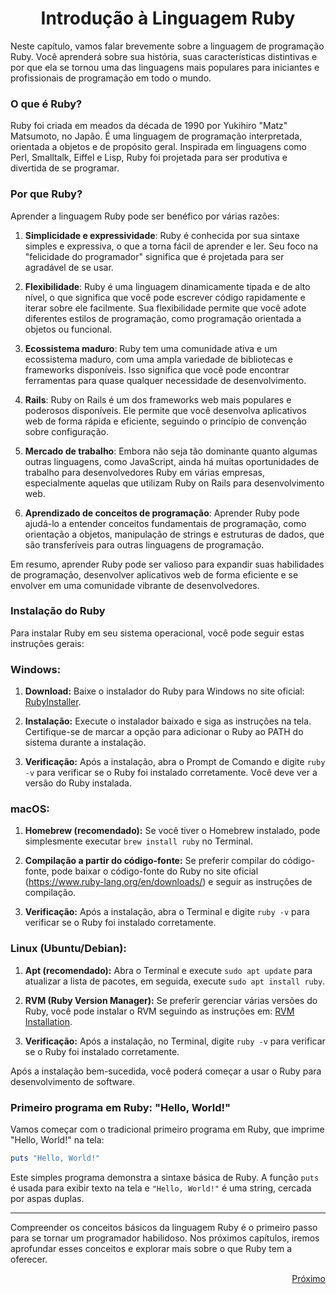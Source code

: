 # <h1 align = "Center">**Introdução à Linguagem Ruby**</h1>

Neste capítulo, vamos falar brevemente sobre a linguagem de programação Ruby. Você aprenderá sobre sua história, suas características distintivas e por que ela se tornou uma das linguagens mais populares para iniciantes e profissionais de programação em todo o mundo.

### **O que é Ruby?**

Ruby foi criada em meados da década de 1990 por Yukihiro "Matz" Matsumoto, no Japão. É uma linguagem de programação interpretada, orientada a objetos e de propósito geral. Inspirada em linguagens como Perl, Smalltalk, Eiffel e Lisp, Ruby foi projetada para ser produtiva e divertida de se programar.

### **Por que Ruby?**

Aprender a linguagem Ruby pode ser benéfico por várias razões:

1. **Simplicidade e expressividade**: Ruby é conhecida por sua sintaxe simples e expressiva, o que a torna fácil de aprender e ler. Seu foco na "felicidade do programador" significa que é projetada para ser agradável de se usar.

2. **Flexibilidade**: Ruby é uma linguagem dinamicamente tipada e de alto nível, o que significa que você pode escrever código rapidamente e iterar sobre ele facilmente. Sua flexibilidade permite que você adote diferentes estilos de programação, como programação orientada a objetos ou funcional.

3. **Ecossistema maduro**: Ruby tem uma comunidade ativa e um ecossistema maduro, com uma ampla variedade de bibliotecas e frameworks disponíveis. Isso significa que você pode encontrar ferramentas para quase qualquer necessidade de desenvolvimento.

4. **Rails**: Ruby on Rails é um dos frameworks web mais populares e poderosos disponíveis. Ele permite que você desenvolva aplicativos web de forma rápida e eficiente, seguindo o princípio de convenção sobre configuração.

5. **Mercado de trabalho**: Embora não seja tão dominante quanto algumas outras linguagens, como JavaScript, ainda há muitas oportunidades de trabalho para desenvolvedores Ruby em várias empresas, especialmente aquelas que utilizam Ruby on Rails para desenvolvimento web.

6. **Aprendizado de conceitos de programação**: Aprender Ruby pode ajudá-lo a entender conceitos fundamentais de programação, como orientação a objetos, manipulação de strings e estruturas de dados, que são transferíveis para outras linguagens de programação.

Em resumo, aprender Ruby pode ser valioso para expandir suas habilidades de programação, desenvolver aplicativos web de forma eficiente e se envolver em uma comunidade vibrante de desenvolvedores.

### **Instalação do Ruby**

Para instalar Ruby em seu sistema operacional, você pode seguir estas instruções gerais:

### Windows:

1. **Download:** Baixe o instalador do Ruby para Windows no site oficial: [RubyInstaller](https://rubyinstaller.org/).

2. **Instalação:** Execute o instalador baixado e siga as instruções na tela. Certifique-se de marcar a opção para adicionar o Ruby ao PATH do sistema durante a instalação.

3. **Verificação:** Após a instalação, abra o Prompt de Comando e digite `ruby -v` para verificar se o Ruby foi instalado corretamente. Você deve ver a versão do Ruby instalada.

### macOS:

1. **Homebrew (recomendado):** Se você tiver o Homebrew instalado, pode simplesmente executar `brew install ruby` no Terminal.

2. **Compilação a partir do código-fonte:** Se preferir compilar do código-fonte, pode baixar o código-fonte do Ruby no site oficial (https://www.ruby-lang.org/en/downloads/) e seguir as instruções de compilação.

3. **Verificação:** Após a instalação, abra o Terminal e digite `ruby -v` para verificar se o Ruby foi instalado corretamente.

### Linux (Ubuntu/Debian):

1. **Apt (recomendado):** Abra o Terminal e execute `sudo apt update` para atualizar a lista de pacotes, em seguida, execute `sudo apt install ruby`.

2. **RVM (Ruby Version Manager):** Se preferir gerenciar várias versões do Ruby, você pode instalar o RVM seguindo as instruções em: [RVM Installation](https://rvm.io/rvm/install).

3. **Verificação:** Após a instalação, no Terminal, digite `ruby -v` para verificar se o Ruby foi instalado corretamente.

Após a instalação bem-sucedida, você poderá começar a usar o Ruby para desenvolvimento de software.

### **Primeiro programa em Ruby: "Hello, World!"**

Vamos começar com o tradicional primeiro programa em Ruby, que imprime "Hello, World!" na tela:

```ruby
puts "Hello, World!"
```

Este simples programa demonstra a sintaxe básica de Ruby. A função `puts` é usada para exibir texto na tela e `"Hello, World!"` é uma string, cercada por aspas duplas.

---

Compreender os conceitos básicos da linguagem Ruby é o primeiro passo para se tornar um programador habilidoso. Nos próximos capítulos, iremos aprofundar esses conceitos e explorar mais sobre o que Ruby tem a oferecer.

<a href = "https://github.com/OsirisMariano/lab-natty-or-not/blob/main/ebook/variaveis_operacoes_matematicas.md">
  <p align = "right">Próximo</p>
</a>
